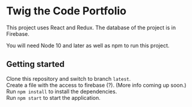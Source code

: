 # Twig the Code Portfolio

This project uses React and Redux. The database of the project is in Firebase.

You will need Node 10 and later as well as npm to run this project.

## Getting started
Clone this repository and switch to branch `latest`.  
Create a file with the access to firebase (?). (More info coming up soon.)  
Run `npm install` to install the dependencies.  
Run `npm start` to start the application.
